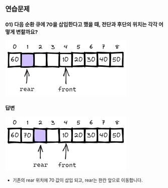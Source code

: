 ## 연습문제

### 01) 다음 순환 큐에 70을 삽입한다고 했을 때, 전단과 후단의 위치는 각각 어떻게 변할까요?

![CircularQueueImage](./img/0301_circular_queue_01.png)

<h3>답변</h3>

![CircularQueueImage2](./img/0301_circular_queue_02.png)

- 기존의 rear 위치에 70 값이 삽입 되고, rear는 한칸 앞으로 이동합니다.